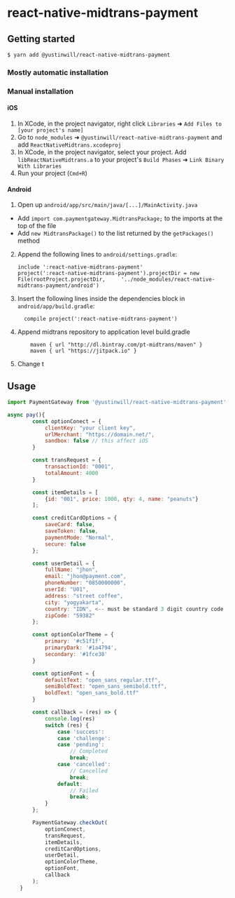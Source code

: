 
# react-native-midtrans-payment

## Getting started

`$ yarn add @yustinwill/react-native-midtrans-payment`

### Mostly automatic installation

### Manual installation

#### iOS

1. In XCode, in the project navigator, right click `Libraries` ➜ `Add Files to [your project's name]`
2. Go to `node_modules` ➜ `@yustinwill/react-native-midtrans-payment` and add `ReactNativeMidtrans.xcodeproj`
3. In XCode, in the project navigator, select your project. Add `libReactNativeMidtrans.a` to your project's `Build Phases` ➜ `Link Binary With Libraries`
4. Run your project (`Cmd+R`)

#### Android

1. Open up `android/app/src/main/java/[...]/MainActivity.java`
  - Add `import com.paymentgateway.MidtransPackage;` to the imports at the top of the file
  - Add `new MidtransPackage()` to the list returned by the `getPackages()` method
2. Append the following lines to `android/settings.gradle`:
  	```
  	include ':react-native-midtrans-payment'
  	project(':react-native-midtrans-payment').projectDir = new File(rootProject.projectDir, 	'../node_modules/react-native-midtrans-payment/android')
  	```
3. Insert the following lines inside the dependencies block in `android/app/build.gradle`:
  	```
      compile project(':react-native-midtrans-payment')
  	```
4. Append midtrans repository to application level build.gradle
    ```
        maven { url "http://dl.bintray.com/pt-midtrans/maven" }
        maven { url "https://jitpack.io" }
    ```
5. Change t

## Usage
```javascript
import PaymentGateway from '@yustinwill/react-native-midtrans-payment';

async pay(){
        const optionConect = {
            clientKey: "your client key",
            urlMerchant: "https://domain.net/",
            sandbox: false // this affect iOS
        }

        const transRequest = {
            transactionId: "0001",
            totalAmount: 4000
        }

        const itemDetails = [
            {id: "001", price: 1000, qty: 4, name: "peanuts"}
        ];

        const creditCardOptions = {
            saveCard: false,
            saveToken: false,
            paymentMode: "Normal",
            secure: false
        };

        const userDetail = {
            fullName: "jhon",
            email: "jhon@payment.com",
            phoneNumber: "0850000000",
            userId: "U01",
            address: "street coffee",
            city: "yogyakarta",
            country: "IDN", <-- must be standard 3 digit country code
            zipCode: "59382"
        };

        const optionColorTheme = {
            primary: '#c51f1f',
            primaryDark: '#1a4794',
            secondary: '#1fce38'
        }

        const optionFont = {
            defaultText: "open_sans_regular.ttf",
            semiBoldText: "open_sans_semibold.ttf",
            boldText: "open_sans_bold.ttf"
        }

        const callback = (res) => {
			console.log(res)
			switch (res) {
				case 'success':
				case 'challenge':
				case 'pending':
					// Completed
					break;
				case 'cancelled':
					// Cancelled
					break;
				default:
					// Failed
					break;
			}
		};

        PaymentGateway.checkOut(
            optionConect,
            transRequest,
            itemDetails,
            creditCardOptions,
            userDetail,
            optionColorTheme,
            optionFont,
            callback
        );
    }
```
  
